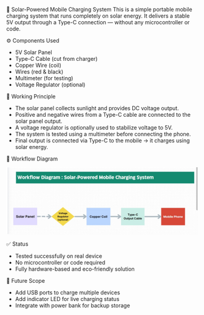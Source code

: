 🔋 Solar-Powered Mobile Charging System
This is a simple portable mobile charging system that runs completely on solar energy. It delivers a stable 5V output through a Type-C connection — without any microcontroller or code.

⚙️ Components Used

- 5V Solar Panel
- Type-C Cable (cut from charger)
- Copper Wire (coil)
- Wires (red & black)
- Multimeter (for testing)
- Voltage Regulator (optional)

🔌 Working Principle

- The solar panel collects sunlight and provides DC voltage output.
- Positive and negative wires from a Type-C cable are connected to the solar panel output.
- A voltage regulator is optionally used to stabilize voltage to 5V.
- The system is tested using a multimeter before connecting the phone.
- Final output is connected via Type-C to the mobile → it charges using solar energy.

🧠 Workflow Diagram

![Workflow Diagram](assets/Workflow.jpg)


 ✅ Status

- Tested successfully on real device
- No microcontroller or code required
- Fully hardware-based and eco-friendly solution


📌 Future Scope

- Add USB ports to charge multiple devices
- Add indicator LED for live charging status
- Integrate with power bank for backup storage
